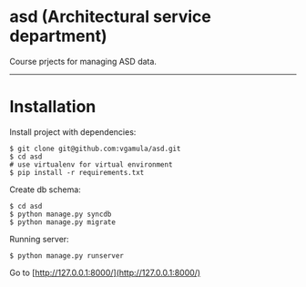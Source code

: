 asd (Architectural service department)
==
Course prjects for managing ASD data. 
***

Installation
==
Install project with dependencies:
```
$ git clone git@github.com:vgamula/asd.git
$ cd asd
# use virtualenv for virtual environment
$ pip install -r requirements.txt
```

Create db schema:
```
$ cd asd
$ python manage.py syncdb
$ python manage.py migrate
```

Running server:
```
$ python manage.py runserver
```
Go to [http://127.0.0.1:8000/](http://127.0.0.1:8000/)
